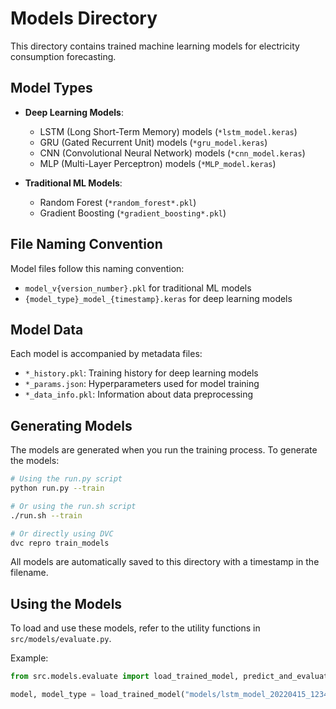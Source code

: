 # Models Directory

This directory contains trained machine learning models for electricity consumption forecasting.

## Model Types

- **Deep Learning Models**:
  - LSTM (Long Short-Term Memory) models (`*lstm_model.keras`)
  - GRU (Gated Recurrent Unit) models (`*gru_model.keras`)
  - CNN (Convolutional Neural Network) models (`*cnn_model.keras`)
  - MLP (Multi-Layer Perceptron) models (`*MLP_model.keras`)

- **Traditional ML Models**:
  - Random Forest (`*random_forest*.pkl`)
  - Gradient Boosting (`*gradient_boosting*.pkl`)

## File Naming Convention

Model files follow this naming convention:
- `model_v{version_number}.pkl` for traditional ML models
- `{model_type}_model_{timestamp}.keras` for deep learning models

## Model Data

Each model is accompanied by metadata files:
- `*_history.pkl`: Training history for deep learning models
- `*_params.json`: Hyperparameters used for model training
- `*_data_info.pkl`: Information about data preprocessing

## Generating Models

The models are generated when you run the training process. To generate the models:

```bash
# Using the run.py script
python run.py --train

# Or using the run.sh script
./run.sh --train

# Or directly using DVC
dvc repro train_models
```

All models are automatically saved to this directory with a timestamp in the filename.

## Using the Models

To load and use these models, refer to the utility functions in `src/models/evaluate.py`.

Example:
```python
from src.models.evaluate import load_trained_model, predict_and_evaluate

model, model_type = load_trained_model("models/lstm_model_20220415_123456.keras")
``` 